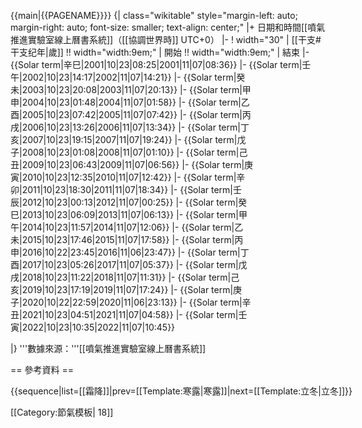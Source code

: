 <noinclude>{{main|{{PAGENAME}}}}</noinclude>
{| class="wikitable" style="<noinclude>margin-left: auto; margin-right: auto; </noinclude>font-size: smaller; text-align: center;"
|+ 日期和時間<noinclude><ref>[[噴氣推進實驗室線上曆書系統]]</ref></noinclude>（[[協調世界時]] UTC+0）
|-
! width="30" | [[干支#干支纪年|歲]] !! width="width:9em;" | 開始 !! width="width:9em;" | 結束
|-
{{Solar term|辛巳|2001|10|23|08:25|2001|11|07|08:36}}
|-
{{Solar term|壬午|2002|10|23|14:17|2002|11|07|14:21}}
|-
{{Solar term|癸未|2003|10|23|20:08|2003|11|07|20:13}}
|-
{{Solar term|甲申|2004|10|23|01:48|2004|11|07|01:58}}
|-
{{Solar term|乙酉|2005|10|23|07:42|2005|11|07|07:42}}
|-
{{Solar term|丙戌|2006|10|23|13:26|2006|11|07|13:34}}
|-
{{Solar term|丁亥|2007|10|23|19:15|2007|11|07|19:24}}
|-
{{Solar term|戊子|2008|10|23|01:08|2008|11|07|01:10}}
|-
{{Solar term|己丑|2009|10|23|06:43|2009|11|07|06:56}}
|-
{{Solar term|庚寅|2010|10|23|12:35|2010|11|07|12:42}}
|-
{{Solar term|辛卯|2011|10|23|18:30|2011|11|07|18:34}}
|-
{{Solar term|壬辰|2012|10|23|00:13|2012|11|07|00:25}}
|-
{{Solar term|癸巳|2013|10|23|06:09|2013|11|07|06:13}}
|-
{{Solar term|甲午|2014|10|23|11:57|2014|11|07|12:06}}
|-
{{Solar term|乙未|2015|10|23|17:46|2015|11|07|17:58}}
|-
{{Solar term|丙申|2016|10|22|23:45|2016|11|06|23:47}}
|-
{{Solar term|丁酉|2017|10|23|05:26|2017|11|07|05:37}}
|-
{{Solar term|戊戌|2018|10|23|11:22|2018|11|07|11:31}}
|-
{{Solar term|己亥|2019|10|23|17:19|2019|11|07|17:24}}
|-
{{Solar term|庚子|2020|10|22|22:59|2020|11|06|23:13}}
|-
{{Solar term|辛丑|2021|10|23|04:51|2021|11|07|04:58}}
|-
{{Solar term|壬寅|2022|10|23|10:35|2022|11|07|10:45}}
<!--
|-
{{Solar term|癸卯|2023|10| | 0:0 |2023|11|  |  :  }}
|-
{{Solar term|甲辰|2024|10| | 0:0 |2024|11|  |  :  }}
|-
{{Solar term|  |202 |10| | 0:0 |202 |11|  |  :  }}

:霜降，太阳到达黄经210度
:立冬，太阳到达黄经225度
-->
|}<includeonly>
'''數據來源：'''[[噴氣推進實驗室線上曆書系統]]</includeonly><noinclude>

== 參考資料 ==
<div class="references-small">
<references />
</div>

<div style="white-space: nowrap;">{{sequence|list=[[霜降]]|prev=[[Template:寒露|寒露]]|next=[[Template:立冬|立冬]]}}</div>

[[Category:節氣模板| 18]]

</noinclude>